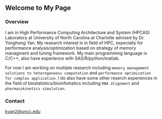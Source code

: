 ## Welcome to My Page

### Overview
I am in High Performance Computing Architecture and System (HPCAS) Laboratory at University of North Carolina at Charlotte advised by Dr. Yonghong Yan.
My research interest is in field of HPC, especially for performance analysis/optimization based on strategy of memory managment and tuning framework.
My main programming language is C/C++, also have experience with SAS/R/python/matlab.

For now I am working on multiple reaserch including 
`memory management solutions to heterogeneous computation`
and
`performance optimization for complex application`.
I do also have some other reserch experiences in the field of biostatistics/bioinfomatics including
`RNA alignment`
and 
`pharmacokinetics simulation`.

### Contact
kyan2@uncc.edu
